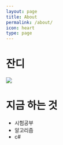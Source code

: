 ```yaml
---
layout: page
title: About
permalink: /about/
icon: heart
type: page
---
```




# 잔디

<img src="https://ghchart.rshah.org/219138/B31l"/>

# 지금 하는 것

- 시험공부
- 알고리즘
- c#


